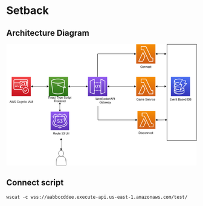 # Setback
## Architecture Diagram
![Alt](SetBackAWS.drawio.png)


## Connect script 
```
wscat -c wss://aabbccddee.execute-api.us-east-1.amazonaws.com/test/
```